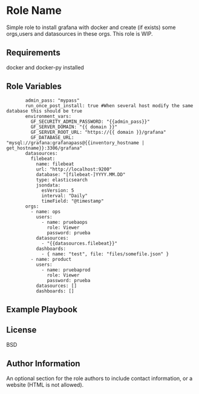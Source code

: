 Role Name
=========

Simple role to install grafana with docker and create (if exists) some orgs,users and datasources in these orgs. This role is WIP.

Requirements
------------

docker and docker-py installed

Role Variables
--------------

```
       admin_pass: "mypass"
       run_once_post_install: true #When several host modify the same database this should be true
       environment_vars:
         GF_SECURITY_ADMIN_PASSWORD: "{{admin_pass}}"
         GF_SERVER_DOMAIN: "{{ domain }}"
         GF_SERVER_ROOT_URL: "https://{{ domain }}/grafana"
         GF_DATABASE_URL: "mysql://grafana:grafanapass@{{inventory_hostname | get_hostname}}:3306/grafana"
       datasources:
         filebeat:
           name: filebeat
           url: "http://localhost:9200"
           database: "[filebeat-]YYYY.MM.DD"
           type: elasticsearch
           jsondata:
             esVersion: 5
             interval: "Daily"
             timeField: "@timestamp"
       orgs:
         - name: ops
           users:
             - name: pruebaops
               role: Viewer
               password: prueba
           datasources:
             - "{{datasources.filebeat}}"
           dashboards:
             - { name: "test", file: "files/somefile.json" }
         - name: product
           users:
             - name: pruebaprod
               role: Viewer
               password: prueba
           datasources: []
           dashboards: []

```

Example Playbook
----------------


License
-------

BSD

Author Information
------------------

An optional section for the role authors to include contact information, or a website (HTML is not allowed).
